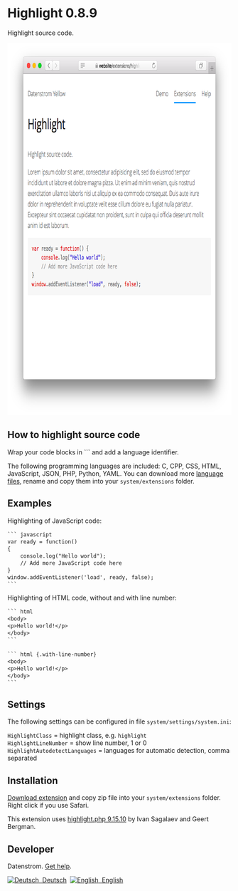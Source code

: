 Highlight 0.8.9
===============
Highlight source code.

<p align="center"><img src="highlight-screenshot.png?raw=true" width="795" height="836" alt="Screenshot"></p>

## How to highlight source code

Wrap your code blocks in \`\`\` and add a language identifier.

The following programming languages are included: C, CPP, CSS, HTML, JavaScript, JSON, PHP, Python, YAML. You can download more [language files](https://github.com/scrivo/highlight.php/tree/master/Highlight/languages), rename and copy them into your `system/extensions` folder.

## Examples

Highlighting of JavaScript code:

    ``` javascript
    var ready = function() 
    {
        console.log("Hello world");
        // Add more JavaScript code here
    }
    window.addEventListener('load', ready, false);
    ```

Highlighting of HTML code, without and with line number:
    
    ``` html
    <body>
    <p>Hello world!</p>
    </body>
    ```

    ``` html {.with-line-number}
    <body>
    <p>Hello world!</p>
    </body>
    ```

## Settings

The following settings can be configured in file `system/settings/system.ini`:

`HighlightClass` = highlight class, e.g. `highlight`  
`HighlightLineNumber` = show line number, 1 or 0   
`HighlightAutodetectLanguages` = languages for automatic detection, comma separated  

## Installation

[Download extension](https://github.com/datenstrom/yellow-extensions/raw/master/zip/highlight.zip) and copy zip file into your `system/extensions` folder. Right click if you use Safari.

This extension uses [highlight.php 9.15.10](https://github.com/scrivo/highlight.php) by Ivan Sagalaev and Geert Bergman.

## Developer

Datenstrom. [Get help](https://datenstrom.se/yellow/help/).

<p>
<a href="README-de.md"><img src="https://raw.githubusercontent.com/datenstrom/yellow-extensions/master/source/help/language-de.png" width="15" height="15" alt="Deutsch">&nbsp; Deutsch</a>&nbsp;
<a href="README.md"><img src="https://raw.githubusercontent.com/datenstrom/yellow-extensions/master/source/help/language-en.png" width="15" height="15" alt="English">&nbsp; English</a>&nbsp;
</p>
